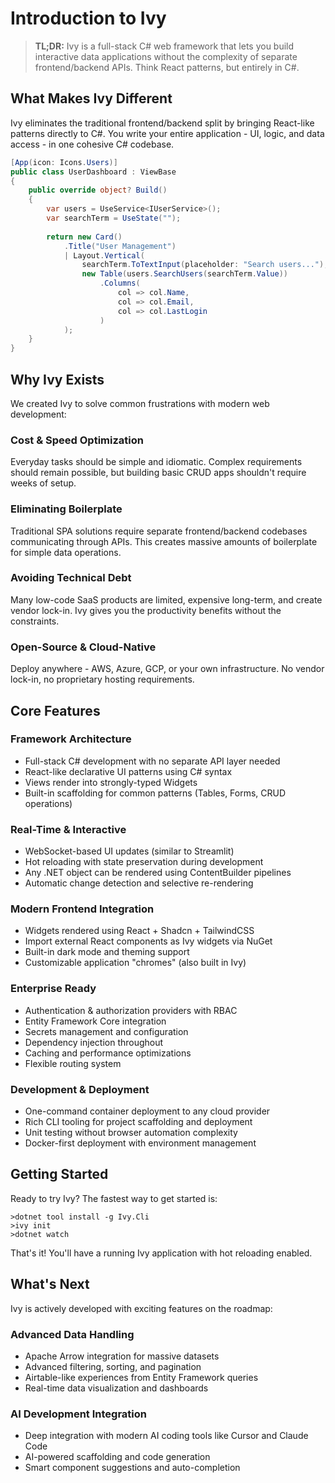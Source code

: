 # Introduction to Ivy

> **TL;DR:** Ivy is a full-stack C# web framework that lets you build interactive data applications without the complexity of separate frontend/backend APIs. Think React patterns, but entirely in C#.

<Embed Url="https://www.youtube.com/watch?v=pQKSQR9BfD8"/>

## What Makes Ivy Different

Ivy eliminates the traditional frontend/backend split by bringing React-like patterns directly to C#. You write your entire application - UI, logic, and data access - in one cohesive C# codebase.

```csharp
[App(icon: Icons.Users)]
public class UserDashboard : ViewBase
{
    public override object? Build()
    {
        var users = UseService<IUserService>();
        var searchTerm = UseState("");
        
        return new Card()
            .Title("User Management")
            | Layout.Vertical(
                searchTerm.ToTextInput(placeholder: "Search users..."),
                new Table(users.SearchUsers(searchTerm.Value))
                    .Columns(
                        col => col.Name,
                        col => col.Email,
                        col => col.LastLogin
                    )
            );
    }
}
```

## Why Ivy Exists

We created Ivy to solve common frustrations with modern web development:

### Cost & Speed Optimization
Everyday tasks should be simple and idiomatic. Complex requirements should remain possible, but building basic CRUD apps shouldn't require weeks of setup.

### Eliminating Boilerplate
Traditional SPA solutions require separate frontend/backend codebases communicating through APIs. This creates massive amounts of boilerplate for simple data operations.

### Avoiding Technical Debt
Many low-code SaaS products are limited, expensive long-term, and create vendor lock-in. Ivy gives you the productivity benefits without the constraints.

### Open-Source & Cloud-Native
Deploy anywhere - AWS, Azure, GCP, or your own infrastructure. No vendor lock-in, no proprietary hosting requirements.

## Core Features

### Framework Architecture
- Full-stack C# development with no separate API layer needed
- React-like declarative UI patterns using C# syntax
- Views render into strongly-typed Widgets
- Built-in scaffolding for common patterns (Tables, Forms, CRUD operations)

### Real-Time & Interactive
- WebSocket-based UI updates (similar to Streamlit)
- Hot reloading with state preservation during development
- Any .NET object can be rendered using ContentBuilder pipelines
- Automatic change detection and selective re-rendering

### Modern Frontend Integration
- Widgets rendered using React + Shadcn + TailwindCSS
- Import external React components as Ivy widgets via NuGet
- Built-in dark mode and theming support
- Customizable application "chromes" (also built in Ivy)

### Enterprise Ready
- Authentication & authorization providers with RBAC
- Entity Framework Core integration
- Secrets management and configuration
- Dependency injection throughout
- Caching and performance optimizations
- Flexible routing system

### Development & Deployment
- One-command container deployment to any cloud provider
- Rich CLI tooling for project scaffolding and deployment
- Unit testing without browser automation complexity
- Docker-first deployment with environment management

## Getting Started

Ready to try Ivy? The fastest way to get started is:

```terminal
>dotnet tool install -g Ivy.Cli
>ivy init
>dotnet watch
```

That's it! You'll have a running Ivy application with hot reloading enabled.

## What's Next

Ivy is actively developed with exciting features on the roadmap:

### Advanced Data Handling
- Apache Arrow integration for massive datasets
- Advanced filtering, sorting, and pagination
- Airtable-like experiences from Entity Framework queries
- Real-time data visualization and dashboards

### AI Development Integration
- Deep integration with modern AI coding tools like Cursor and Claude Code
- AI-powered scaffolding and code generation
- Smart component suggestions and auto-completion
